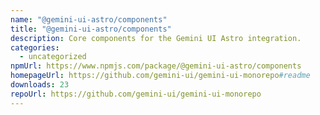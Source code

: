 ```yaml
---
name: "@gemini-ui-astro/components"
title: "@gemini-ui-astro/components"
description: Core components for the Gemini UI Astro integration.
categories:
  - uncategorized
npmUrl: https://www.npmjs.com/package/@gemini-ui-astro/components
homepageUrl: https://github.com/gemini-ui/gemini-ui-monorepo#readme
downloads: 23
repoUrl: https://github.com/gemini-ui/gemini-ui-monorepo
---
```

